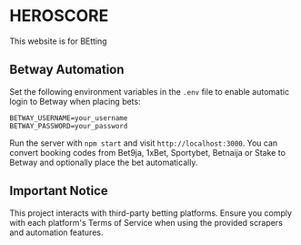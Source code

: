 # HEROSCORE
This website is for BEtting

## Betway Automation

Set the following environment variables in the `.env` file to enable
automatic login to Betway when placing bets:

```
BETWAY_USERNAME=your_username
BETWAY_PASSWORD=your_password
```

Run the server with `npm start` and visit `http://localhost:3000`.
You can convert booking codes from Bet9ja, 1xBet, Sportybet, Betnaija or
Stake to Betway and optionally place the bet automatically.

## Important Notice

This project interacts with third-party betting platforms. Ensure you comply
with each platform's Terms of Service when using the provided scrapers and
automation features.
